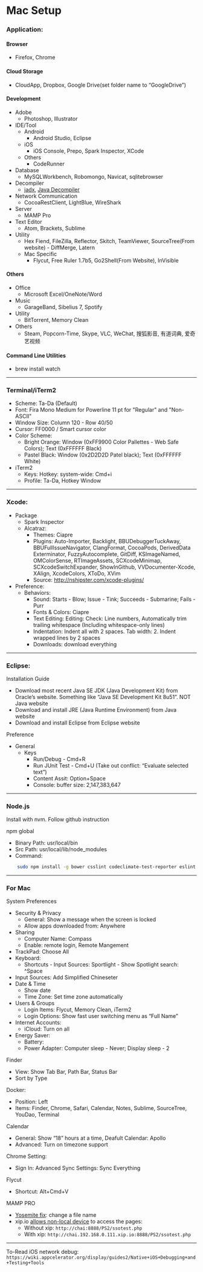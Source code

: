# Mac Setup

### Application:

#### Browser
  - Firefox, Chrome

#### Cloud Storage
  - CloudApp, Dropbox, Google Drive(set folder name to “GoogleDrive”)

#### Development
  - Adobe
    - Photoshop, Illustrator
  - IDE/Tool
    - Android
      - Android Studio, Eclipse
    - iOS
      - iOS Console, Prepo, Spark Inspector, XCode
    - Others
      - CodeRunner
  - Database
    - MySQLWorkbench, Robomongo, Navicat, sqlitebrowser
  - Decompiler
    - [jadx](https://github.com/skylot/jadx), [Java Decompiler](http://jd.benow.ca/)
  - Network Communication
    - CocoaRestClient, LightBlue, WireShark
  - Server
    - MAMP Pro
  - Text Editor
    - Atom, Brackets, Sublime
  - Utility
    - Hex Fiend, FileZilla, Reflector, Skitch, TeamViewer, SourceTree(From website) - DiffMerge, Latern
    - Mac Specific
      - Flycut, Free Ruler 1.7b5, Go2Shell(From Website), InVisible

#### Others
  - Office
    - Microsoft Excel/OneNote/Word
  - Music
    - GarageBand, Sibelius 7, Spotify
  - Utility
    - BitTorrent, Memory Clean
  - Others
    - Steam, Popcorn-Time, Skype, VLC, WeChat, 搜狐影音, 有道词典, 爱奇艺视频

#### Command Line Utilities
  - brew install watch

---

### Terminal/iTerm2
  - Scheme: Ta-Da (Default)
  - Font: Fira Mono Medium for Powerline 11 pt for "Regular" and "Non-ASCII"
  - Window Size: Column 120 - Row 40/50
  - Cursor: FF0000 / Smart cursor color
  - Color Scheme:
      - Bright Orange: Window (0xFF9900 Color Pallettes - Web Safe Colors); Text (0xFFFFFF Black)
      - Pastel Black: Window (0x2D2D2D Patel black); Text (0xFFFFFF White)
  - iTerm2
    - Keys: Hotkey: system-wide: Cmd+i
    - Profile: Ta-Da, Hotkey Window

---

### Xcode:
  - Package
    - Spark Inspector
    - Alcatraz:
      - Themes: Ciapre
      - Plugins: Auto-Importer, Backlight, BBUDebuggerTuckAway, BBUFullIssueNavigator, ClangFormat, CocoaPods, DerivedData Exterminator, FuzzyAutocomplete, GitDiff, KSImageNamed, OMColorSense, RTImageAssets, SCXcodeMinimap, SCXcodeSwitchExpander, ShowInGithub, VVDocumenter-Xcode, XAlign, XcodeColors, XToDo, XVim
      - Source: http://nshipster.com/xcode-plugins/
  - Preference:
    - Behaviors:
      - Sound: Starts - Blow; Issue - Tink; Succeeds - Submarine; Fails - Purr
      - Fonts & Colors: Ciapre
      - Text Editing: Editing: Check: Line numbers, Automatically trim trailing whitespace (Including whitespace-only lines)
      - Indentation: Indent all with 2 spaces. Tab width: 2. Indent wrapped lines by 2 spaces
      - Downloads: download everything

---

### Eclipse:
Installation Guide
  - Download most recent Java SE JDK (Java Development Kit) from Oracle’s website. Something like “Java SE Development Kit 8u51”. NOT Java website
  - Download and install JRE (Java Runtime Environment) from Java website
  - Download and install Eclipse from Eclipse website

Preference
  - General
    - Keys
      - Run/Debug - Cmd+R
      - Run JUnit Test - Cmd+U (Take out conflict: “Evaluate selected text”)
      - Content Assit: Option+Space
      - Console: buffer size: 2,147,383,647

---

### Node.js
Install with nvm. Follow github instruction

npm global
  - Binary Path: usr/local/bin
  - Src Path: usr/local/lib/node_modules
  - Command:

```bash
    sudo npm install -g bower csslint codeclimate-test-reporter eslint express generator-gulp-angular generator-gulp-webapp gulp istanbul jasmine-node karma learnyounode mean-cli npm-check-updates node-inspector nodemon plato yo
```

---

### For Mac

System Preferences
  - Security & Privacy
    - General: Show a message when the screen is locked
    - Allow apps downloaded from: Anywhere
  - Sharing
    - Computer Name: Compass
    - Enable: remote login, Remote Mangement
  - TrackPad: Choose All
  - Keyboard:
    - Shortcuts - Input Sources: Sportlight - Show Spotlight search: ^Space
  - Input Sources: Add Simplified Chineseter
  - Date & Time
    - Show date
    - Time Zone: Set time zone automatically
  - Users & Groups
    - Login Items: Flycut, Memory Clean, iTerm2
    - Login Options: Show fast user switching menu as “Full Name”
  - Internet Accounts:
    - iCloud: Turn on all
  - Energy Saver:
    - Battery:
    - Power Adapter: Computer sleep - Never; Display sleep - 2

Finder
  - View: Show Tab Bar, Path Bar, Status Bar
  - Sort by Type

Docker:
  - Position: Left
  - Items: Finder, Chrome, Safari, Calendar, Notes, Sublime, SourceTree, YouDao, Terminal

Calendar
  - General: Show “18” hours at a time, Deafult Calendar: Apollo
  - Advanced: Turn on timezone support

Chrome Setting:
  - Sign In: Advanced Sync Settings: Sync Everything

Flycut
  - Shortcut: Alt+Cmd+V

MAMP PRO
  - [Yosemite fix](http://stackoverflow.com/questions/11771105/apache-server-wont-start-in-mamp): change a file name
  - xip.io [allows non-local device](http://simianstudios.com/blog/post/xip.io-mamp-pro-super-easy-local-network-testing) to access the pages:
    - Without xip: ```http://chai:8888/PS2/ssotest.php```
    - With xip: ```http://chai.192.168.0.111.xip.io:8888/PS2/ssotest.php```

---

To-Read
iOS network debug: ```https://wiki.appcelerator.org/display/guides2/Native+iOS+Debugging+and+Testing+Tools```
